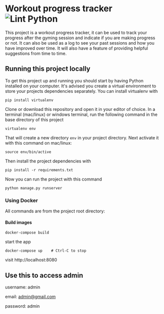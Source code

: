 # Workout progress tracker ![Lint Python](https://github.com/khabdrick/Workout-progress-tracker/actions/workflows/lint_python.yml/badge.svg)


This project is a workout progress tracker, it can be used to track your progress after the gyming session and indicate if you are making progress or not. It can also be used as a log to see your past sessions and how you have improved over time.
It will also have a feature of providing helpful suggestions from time to time.

## Running this project locally

To get this project up and running you should start by having Python installed on your computer. It's advised you create a virtual environment to store your projects dependencies separately. You can install virtualenv with

```
pip install virtualenv
```

Clone or download this repository and open it in your editor of choice. In a terminal (mac/linux) or windows terminal, run the following command in the base directory of this project

```
virtualenv env
```

That will create a new directory `env` in your project directory. Next activate it with this command on mac/linux:

```
source env/bin/active
```

Then install the project dependencies with

```
pip install -r requirements.txt
```


Now you can run the project with this command

```
python manage.py runserver

```
### Using Docker
All commands are from the project root directory:

#### Build images
```
docker-compose build
```

start the app
```
docker-compose up    # Ctrl-C to stop
```
visit http://localhost:8080

## Use this to access admin

username: admin

email: admin@gmail.com

password: admin
